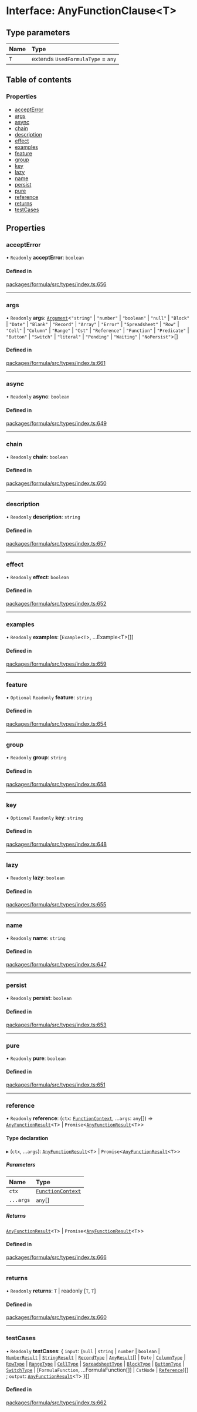 # Interface: AnyFunctionClause<T\>

## Type parameters

| Name | Type                              |
| :--- | :-------------------------------- |
| `T`  | extends `UsedFormulaType` = `any` |

## Table of contents

### Properties

- [acceptError](AnyFunctionClause.md#accepterror)
- [args](AnyFunctionClause.md#args)
- [async](AnyFunctionClause.md#async)
- [chain](AnyFunctionClause.md#chain)
- [description](AnyFunctionClause.md#description)
- [effect](AnyFunctionClause.md#effect)
- [examples](AnyFunctionClause.md#examples)
- [feature](AnyFunctionClause.md#feature)
- [group](AnyFunctionClause.md#group)
- [key](AnyFunctionClause.md#key)
- [lazy](AnyFunctionClause.md#lazy)
- [name](AnyFunctionClause.md#name)
- [persist](AnyFunctionClause.md#persist)
- [pure](AnyFunctionClause.md#pure)
- [reference](AnyFunctionClause.md#reference)
- [returns](AnyFunctionClause.md#returns)
- [testCases](AnyFunctionClause.md#testcases)

## Properties

### <a id="accepterror" name="accepterror"></a> acceptError

• `Readonly` **acceptError**: `boolean`

#### Defined in

[packages/formula/src/types/index.ts:656](https://github.com/mashcard/mashcard/blob/main/packages/formula/src/types/index.ts#L656)

---

### <a id="args" name="args"></a> args

• `Readonly` **args**: [`Argument`](Argument.md)<`"string"` \| `"number"` \| `"boolean"` \| `"null"` \| `"Block"` \| `"Date"` \| `"Blank"` \| `"Record"` \| `"Array"` \| `"Error"` \| `"Spreadsheet"` \| `"Row"` \| `"Cell"` \| `"Column"` \| `"Range"` \| `"Cst"` \| `"Reference"` \| `"Function"` \| `"Predicate"` \| `"Button"` \| `"Switch"` \| `"literal"` \| `"Pending"` \| `"Waiting"` \| `"NoPersist"`\>[]

#### Defined in

[packages/formula/src/types/index.ts:661](https://github.com/mashcard/mashcard/blob/main/packages/formula/src/types/index.ts#L661)

---

### <a id="async" name="async"></a> async

• `Readonly` **async**: `boolean`

#### Defined in

[packages/formula/src/types/index.ts:649](https://github.com/mashcard/mashcard/blob/main/packages/formula/src/types/index.ts#L649)

---

### <a id="chain" name="chain"></a> chain

• `Readonly` **chain**: `boolean`

#### Defined in

[packages/formula/src/types/index.ts:650](https://github.com/mashcard/mashcard/blob/main/packages/formula/src/types/index.ts#L650)

---

### <a id="description" name="description"></a> description

• `Readonly` **description**: `string`

#### Defined in

[packages/formula/src/types/index.ts:657](https://github.com/mashcard/mashcard/blob/main/packages/formula/src/types/index.ts#L657)

---

### <a id="effect" name="effect"></a> effect

• `Readonly` **effect**: `boolean`

#### Defined in

[packages/formula/src/types/index.ts:652](https://github.com/mashcard/mashcard/blob/main/packages/formula/src/types/index.ts#L652)

---

### <a id="examples" name="examples"></a> examples

• `Readonly` **examples**: [`Example`<`T`\>, ...Example<T\>[]]

#### Defined in

[packages/formula/src/types/index.ts:659](https://github.com/mashcard/mashcard/blob/main/packages/formula/src/types/index.ts#L659)

---

### <a id="feature" name="feature"></a> feature

• `Optional` `Readonly` **feature**: `string`

#### Defined in

[packages/formula/src/types/index.ts:654](https://github.com/mashcard/mashcard/blob/main/packages/formula/src/types/index.ts#L654)

---

### <a id="group" name="group"></a> group

• `Readonly` **group**: `string`

#### Defined in

[packages/formula/src/types/index.ts:658](https://github.com/mashcard/mashcard/blob/main/packages/formula/src/types/index.ts#L658)

---

### <a id="key" name="key"></a> key

• `Optional` `Readonly` **key**: `string`

#### Defined in

[packages/formula/src/types/index.ts:648](https://github.com/mashcard/mashcard/blob/main/packages/formula/src/types/index.ts#L648)

---

### <a id="lazy" name="lazy"></a> lazy

• `Readonly` **lazy**: `boolean`

#### Defined in

[packages/formula/src/types/index.ts:655](https://github.com/mashcard/mashcard/blob/main/packages/formula/src/types/index.ts#L655)

---

### <a id="name" name="name"></a> name

• `Readonly` **name**: `string`

#### Defined in

[packages/formula/src/types/index.ts:647](https://github.com/mashcard/mashcard/blob/main/packages/formula/src/types/index.ts#L647)

---

### <a id="persist" name="persist"></a> persist

• `Readonly` **persist**: `boolean`

#### Defined in

[packages/formula/src/types/index.ts:653](https://github.com/mashcard/mashcard/blob/main/packages/formula/src/types/index.ts#L653)

---

### <a id="pure" name="pure"></a> pure

• `Readonly` **pure**: `boolean`

#### Defined in

[packages/formula/src/types/index.ts:651](https://github.com/mashcard/mashcard/blob/main/packages/formula/src/types/index.ts#L651)

---

### <a id="reference" name="reference"></a> reference

• `Readonly` **reference**: (`ctx`: [`FunctionContext`](FunctionContext.md), ...`args`: `any`[]) => [`AnyFunctionResult`](../README.md#anyfunctionresult)<`T`\> \| `Promise`<[`AnyFunctionResult`](../README.md#anyfunctionresult)<`T`\>\>

#### Type declaration

▸ (`ctx`, ...`args`): [`AnyFunctionResult`](../README.md#anyfunctionresult)<`T`\> \| `Promise`<[`AnyFunctionResult`](../README.md#anyfunctionresult)<`T`\>\>

##### Parameters

| Name      | Type                                    |
| :-------- | :-------------------------------------- |
| `ctx`     | [`FunctionContext`](FunctionContext.md) |
| `...args` | `any`[]                                 |

##### Returns

[`AnyFunctionResult`](../README.md#anyfunctionresult)<`T`\> \| `Promise`<[`AnyFunctionResult`](../README.md#anyfunctionresult)<`T`\>\>

#### Defined in

[packages/formula/src/types/index.ts:666](https://github.com/mashcard/mashcard/blob/main/packages/formula/src/types/index.ts#L666)

---

### <a id="returns" name="returns"></a> returns

• `Readonly` **returns**: `T` \| readonly [`T`, `T`]

#### Defined in

[packages/formula/src/types/index.ts:660](https://github.com/mashcard/mashcard/blob/main/packages/formula/src/types/index.ts#L660)

---

### <a id="testcases" name="testcases"></a> testCases

• `Readonly` **testCases**: { `input`: (`null` \| `string` \| `number` \| `boolean` \| [`NumberResult`](NumberResult.md) \| [`StringResult`](StringResult.md) \| [`RecordType`](RecordType.md) \| [`AnyResult`](../README.md#anyresult)[] \| `Date` \| [`ColumnType`](ColumnType.md) \| [`RowType`](RowType.md) \| [`RangeType`](RangeType.md) \| [`CellType`](CellType.md) \| [`SpreadsheetType`](SpreadsheetType.md) \| [`BlockType`](BlockType.md) \| [`ButtonType`](ButtonType.md) \| [`SwitchType`](SwitchType.md) \| [`FormulaFunction`, ...FormulaFunction[]] \| `CstNode` \| [`Reference`](../README.md#reference))[] ; `output`: [`AnyFunctionResult`](../README.md#anyfunctionresult)<`T`\> }[]

#### Defined in

[packages/formula/src/types/index.ts:662](https://github.com/mashcard/mashcard/blob/main/packages/formula/src/types/index.ts#L662)
